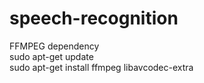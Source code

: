 # speech-recognition

FFMPEG dependency  
sudo apt-get update  
sudo apt-get install ffmpeg libavcodec-extra  